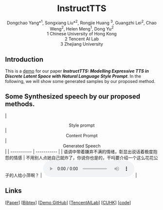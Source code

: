 # <center> InstructTTS </center>

<center> Dongchao Yang*<sup>1</sup>, Songxiang Liu*<sup>2</sup>, Rongjie Huang <sup>3</sup>, Guangzhi Lei<sup>2</sup>, Chao Weng<sup>2</sup>, Helen Meng<sup>1</sup>, Dong Yu<sup>2</sup></center> 
 
<center> 1 Chinese University of Hong Kong </center>
<center> 2 Tencent AI Lab</center>
<center> 3 Zhejiang University</center>



## Introduction
This is a [demo](http://dongchaoyang.top/InstructTTS//) for our paper **_InstructTTS: Modelling Expressive TTS in Discrete Latent Space with Natural Language Style Prompt_**. In the following, we will show some generated samples by our proposed method.

## Some Synthesized speech by our proposed methods.

| <center> Style prompt </center> | <center> Content Prompt </center> | <center> Generated Speech </center>|
| -----------     |  -----------     |
| 语调中带着嫌弃不满的情绪，彰显出说话着极度抱怨的情感
 | 不用别人点她自己就炸了，你说你也是的，干吗要介绍一个这么花花公子的人给小萍啊？ | <audio src="InstructTTS_mel/tx_emulate_00_102_0003_000034.wav" controls preload></audio> |


## Links

[[Paper]()] [[Bibtex]()] [[Demo GitHub](http://dongchaoyang.top/PromptLM-TTS)] [[TencentAILab](https://ai.tencent.com/ailab/zh/index)] [[CUHK]()] [[code]()]

